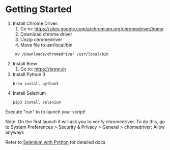 # Getting Started

1. Install Chrome Driver:
	1. Go to: https://sites.google.com/a/chromium.org/chromedriver/home
	2. Download chrome driver
	3. Unzip chromedriver
	4. Move file to usr/local/bin 
    ```
     mv /Downloads/chromedriver /usr/local/bin
    ```
2. Install Brew 
	1. Go to: https://brew.sh
3. Install Python 3 
	```
	brew install python3
	```
4. Install Selenium
	```
	pip3 install selenium
	```

Execute "run" to to launch your script!

Note: On the first launch it will ask you to verify chromedriver. To do this, go to System Preferences > Security & Privacy > General > chomedriver: Allow anyways

Refer to [Selenium with Python](https://selenium-python.readthedocs.io/) for detailed docs
